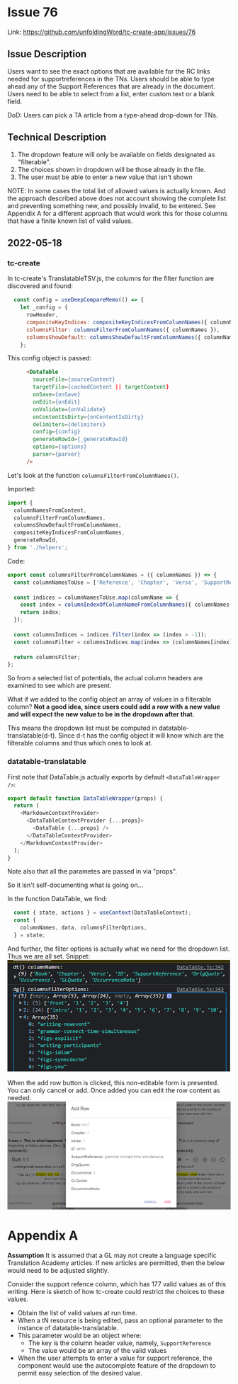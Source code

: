 # Issue 76
Link: https://github.com/unfoldingWord/tc-create-app/issues/76

## Issue Description
Users want to see the exact options that are available for the RC links needed for supportreferences in the TNs. Users should be able to type ahead any of the Support References that are already in the document. Users need to be able to select from a list, enter custom text or a blank field.

DoD: Users can pick a TA article from a type-ahead drop-down for TNs.

## Technical Description

1. The dropdown feature will only be available on fields designated as "filterable".
2. The choices shown in dropdown will be those already in the file.
3. The user must be able to enter a new value that isn't shown

NOTE: In some cases the total list of allowed values is actually known. And the approach described above does not account showing the complete list and preventing something new, and possibly invalid, to be entered. See Appendix A for a different approach that would work this for those columns that have a finite known list of valid values.

## 2022-05-18

### tc-create
In tc-create's TranslatableTSV.js, the columns for the filter function are discovered and found:
```js
  const config = useDeepCompareMemo(() => {
    let _config = {
      rowHeader,
      compositeKeyIndices: compositeKeyIndicesFromColumnNames({ columnNames }),
      columnsFilter: columnsFilterFromColumnNames({ columnNames }),
      columnsShowDefault: columnsShowDefaultFromColumnNames({ columnNames }),
    };
```

This config object is passed:
```html
      <DataTable
        sourceFile={sourceContent}
        targetFile={cachedContent || targetContent}
        onSave={onSave}
        onEdit={onEdit}
        onValidate={onValidate}
        onContentIsDirty={onContentIsDirty}
        delimiters={delimiters}
        config={config}
        generateRowId={_generateRowId}
        options={options}
        parser={parser}
      />
```

Let's look at the function `columnsFilterFromColumnNames()`. 

Imported:
```js
import {
  columnNamesFromContent,
  columnsFilterFromColumnNames,
  columnsShowDefaultFromColumnNames,
  compositeKeyIndicesFromColumnNames,
  generateRowId,
} from './helpers';
```

Code:
```js
export const columnsFilterFromColumnNames = ({ columnNames }) => {
  const columnNamesToUse = ['Reference', 'Chapter', 'Verse', 'SupportReference'];

  const indices = columnNamesToUse.map(columnName => {
    const index = columnIndexOfColumnNameFromColumnNames({ columnNames, columnName });
    return index;
  });

  const columnsIndices = indices.filter(index => (index > -1));
  const columnsFilter = columnsIndices.map(index => (columnNames[index]));

  return columnsFilter;
};
```

So from a selected list of potentials, the actual column headers are examined to see which are present. 

What if we added to the config object an array of values in a filterable column? **Not a good idea, since users could add a row with a new value and will expect the new value to be in the dropdown after that.**

This means the dropdown list must be computed in datatable-translatable(d-t). Since d-t has the config object it will know which are the filterable columns and thus which ones to look at.

### datatable-translatable

First note that DataTable.js actually exports by default `<DataTableWrapper />`:

```js
export default function DataTableWrapper(props) {
  return (
    <MarkdownContextProvider>
      <DataTableContextProvider {...props}>
        <DataTable {...props} />
      </DataTableContextProvider>
    </MarkdownContextProvider>
  );
}
```

Note also that all the parametes are passed in via "props".

So it isn't self-documenting what is going on...

In the function DataTable, we find:
```js
  const { state, actions } = useContext(DataTableContext);
  const {
    columnNames, data, columnsFilterOptions,
  } = state;
```

And further, the filter options is actually what we need for the dropdown list. Thus we are all set. Snippet:
![snippet](./images/Pasted_image_20220518093318.png)


When the add row button is clicked, this non-editable form is presented. You can only cancel or add. Once added you can edit the row content as needed.
![snippet](./images/Pasted_image_20220518095838.png)





# Appendix A 
**Assumption**
It is assumed that a GL may not create a language specific Translation Academy articles. If new articles are permitted, then the below would need to be adjusted slightly.

Consider the support refence column, which has 177 valid values as of this writing. Here is sketch of how tc-create could restrict the choices to these values.

- Obtain the list of valid values at run time.
- When a tN resource is being edited, pass an optional parameter to the instance of datatable-translatable.
- This parameter would be an object where:
	- The key is the column header value, namely, `SupportReference`
	- The value would be an array of the valid values
- When the user attempts to enter a value for support reference, the component would use the autocomplete feature of the dropdown to permit easy selection of the desired value.

